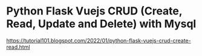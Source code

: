 # Python Flask Vuejs CRUD (Create, Read, Update and Delete) with Mysql
https://tutorial101.blogspot.com/2022/01/python-flask-vuejs-crud-create-read.html
